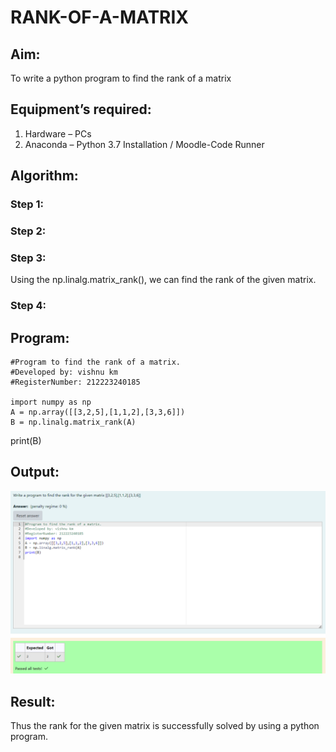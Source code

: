 # RANK-OF-A-MATRIX
## Aim:
To write a python program to find the rank of a matrix
## Equipment’s required:
1. 	Hardware – PCs
2. 	Anaconda – Python 3.7 Installation / Moodle-Code Runner
## Algorithm:
### Step 1: 
### Step 2: 
### Step 3:
 Using the np.linalg.matrix_rank(), we can find the rank of the given matrix.
### Step 4: 
## Program:
```
#Program to find the rank of a matrix.
#Developed by: vishnu km
#RegisterNumber: 212223240185

import numpy as np
A = np.array([[3,2,5],[1,1,2],[3,3,6]])
B = np.linalg.matrix_rank(A)
```
print(B)

## Output:
![alt text](image.png)
## Result:
Thus the rank for the given matrix is successfully solved by  using a python program.

